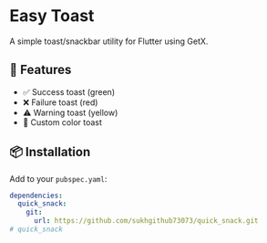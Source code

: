# Easy Toast

A simple toast/snackbar utility for Flutter using GetX.

## 🚀 Features

- ✅ Success toast (green)
- ❌ Failure toast (red)
- ⚠️ Warning toast (yellow)
- 🎨 Custom color toast

## 📦 Installation

Add to your `pubspec.yaml`:

```yaml
dependencies:
  quick_snack:
    git:
      url: https://github.com/sukhgithub73073/quick_snack.git
# quick_snack
